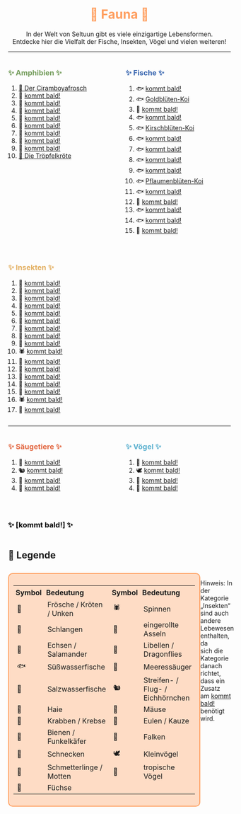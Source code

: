 
<h1 style="color:rgb(255, 158, 94); text-align: center;">🌱 Fauna 🌱</h1>

<div style="text-align: center;">
In der Welt von Seltuun gibt es viele einzigartige Lebensformen.<br>
Entdecke hier die Vielfalt der Fische, Insekten, Vögel und vielen weiteren!
</div>

---

<div style="display: flex; justify-content: space-between; align-items: flex-start; gap: 2em; flex-wrap: wrap;">

<div style="flex: 1; min-width: 200px;">

<h3 style="color:rgb(118, 158, 94); text-align: left;">✨ Amphibien ✨</h3>

1. [🐸 Der Ciramboyafrosch](./fauna/ciramboyafrosch.md)       <!-- ❌ BILD FEHLT -->
1.  🐸  [kommt bald!](/neugier)       <!-- ❌ -->
1.  🐸  [kommt bald!](/neugier)       <!-- ❌ -->
1.  🐸  [kommt bald!](/neugier)       <!-- ❌ -->
1.  🐍  [kommt bald!](/neugier)       <!-- ❌ -->
1.  🐸  [kommt bald!](/neugier)       <!-- ❌ -->
1.  🐸  [kommt bald!](/neugier)       <!-- ❌ -->
1.  🐸  [kommt bald!](/neugier)       <!-- ❌ -->
1.  🐸  [kommt bald!](/neugier)       <!-- ❌ -->
1. [🐸 Die Tröpfelkröte](./fauna/troepfelkroete.md) <!-- ✔️ -->

</div>

<div style="flex: 1; min-width: 200px;">

<h3 style="color:rgb(58, 103, 176); text-align: left;">✨ Fische ✨</h3>

1.  🐟  [kommt bald!](/neugier)       <!-- ❌ -->
1.  🐟  [Goldblüten-Koi](./fauna/goldbluetenkoi.md)       <!-- ✔️ -->
1.  🐠  [kommt bald!](/neugier)       <!-- ❌ -->
1.  🐟  [kommt bald!](/neugier)       <!-- ❌ -->
1.  🐟  [Kirschblüten-Koi](./fauna/kirschbluetenkoi.md)       <!-- ✔️ -->
1.  🐟  [kommt bald!](/neugier)       <!-- ❌ -->
1.  🐟  [kommt bald!](/neugier)       <!-- ❌ -->
1.  🐟  [kommt bald!](/neugier)       <!-- ❌ -->
1.  🐟  [kommt bald!](/neugier)       <!-- ❌ -->
1.  🐟  [Pflaumenblüten-Koi](./fauna/pflaumenbluetenkoi.md)      <!-- ✔️ -->
1.  🐟  [kommt bald!](/neugier)       <!-- ❌ -->
1.  🐠  [kommt bald!](/neugier)       <!-- ❌ -->
1.  🐟  [kommt bald!](/neugier)       <!-- ❌ -->
1.  🐟  [kommt bald!](/neugier)       <!-- ❌ -->
1.  🦈  [kommt bald!](/neugier)       <!-- ❌ -->

</div>

<div style="flex: 1; min-width: 200px;">

<h3 style="color:rgb(227, 176, 99); text-align: left;">✨ Insekten ✨</h3>

1.  🦀  [kommt bald!](/neugier)       <!-- ❌ -->
1.  🐝  [kommt bald!](/neugier)       <!-- ❌ -->
1.  🦀  [kommt bald!](/neugier)       <!-- ❌ -->
1.  🐌  [kommt bald!](/neugier)       <!-- ❌ -->
1.  🦋  [kommt bald!](/neugier)       <!-- ❌ -->
1.  🐝  [kommt bald!](/neugier)       <!-- ❌ -->
1.  🏐  [kommt bald!](/neugier)       <!-- ❌ -->
1.  🏐  [kommt bald!](/neugier)       <!-- ❌ -->
1.  🐝  [kommt bald!](/neugier)       <!-- ❌ -->
1. 🕷️  [kommt bald!](/neugier)       <!-- ❌ -->
1. 🏐  [kommt bald!](/neugier)       <!-- ❌ -->
1. 🏐  [kommt bald!](/neugier)       <!-- ❌ -->
1. 🦋  [kommt bald!](/neugier)       <!-- ❌ -->
1. 🐉  [kommt bald!](/neugier)       <!-- ❌ -->
1. 🏐  [kommt bald!](/neugier)       <!-- ❌ -->
1. 🕷️  [kommt bald!](/neugier)       <!-- ❌ -->
1. 🦋  [kommt bald!](/neugier)       <!-- ❌ -->

</div>

</div>

---

<div style="display: flex; justify-content: space-between; align-items: flex-start; gap: 2em; flex-wrap: wrap;">

<div style="flex: 1; min-width: 200px;">

<h3 style="color:rgb(226, 103, 65); text-align: left;">✨ Säugetiere ✨</h3>

1.  🐬  [kommt bald!](/neugier)       <!-- ❌ -->
1.  🐿️  [kommt bald!](/neugier)       <!-- ❌ -->
1.  🦊  [kommt bald!](/neugier)       <!-- ❌ -->
1.  🐁  [kommt bald!](/neugier)       <!-- ❌ -->

</div>

<div style="flex: 1; min-width: 200px;">

<h3 style="color:rgb(91, 176, 207); text-align: left;">✨ Vögel ✨</h3>

1.  🦉  [kommt bald!](/neugier)       <!-- ❌ -->
1.  🕊️  [kommt bald!](/neugier)       <!-- ❌ -->
1.  🦜  [kommt bald!](/neugier)       <!-- ❌ -->
1.  🦅  [kommt bald!](/neugier)       <!-- ❌ -->

</div>

<div style="flex: 1; min-width: 200px;">

<h3 style="color:rgb(0, 0, 0); text-align: left;">✨ [kommt bald!] ✨</h3>

</div>

</div>

<div class="vine-divider-impressum"></div>  

## 📜 Legende

<div style="display: flex; justify-content: space-between; margin-top: 2em;"> <!-- TEST -->

<div style="border: 2px solid rgb(255, 158, 94); padding: 10px; border-radius: 10px; background-color:rgba(255, 187, 142, 0.5); max-width: 550px;"> <!-- 600px zu groß, 550px? -->
  <table style="width: auto; border-collapse: collapse;"> <!-- auto am besten -->
    <tr>
      <th style="text-align:left; padding: 5px;">Symbol</th>
      <th style="text-align:left; padding: 5px;">Bedeutung</th>
      <th style="text-align:left; padding: 5px;">Symbol</th>
      <th style="text-align:left; padding: 5px;">Bedeutung</th>
    </tr>
    <tr>
      <td>🐸</td><td>Frösche / Kröten / Unken</td>
      <td>🕷️</td><td>Spinnen</td>
    </tr>
    <tr>
      <td>🐍</td><td>Schlangen</td>
      <td>🏐</td><td>eingerollte Asseln</td>
    </tr>
    <tr>
      <td>🦎</td><td>Echsen / Salamander</td>
      <td>🐉</td><td>Libellen / Dragonflies</td>
    </tr>
    <tr>
      <td>🐟</td><td>Süßwasserfische</td>
      <td>🐬</td><td>Meeressäuger</td>
    </tr>
    <tr>
      <td>🐠</td><td>Salzwasserfische</td>
      <td>🐿️</td><td>Streifen- / Flug- / Eichhörnchen</td>
    </tr>
    <tr>
      <td>🦈</td><td>Haie</td>
      <td>🐁</td><td>Mäuse</td>
    </tr>
    <tr>
      <td>🦀</td><td>Krabben / Krebse</td>
      <td>🦉</td><td>Eulen / Kauze</td>
    </tr>
    <tr>
      <td>🐝</td><td>Bienen / Funkelkäfer</td>
      <td>🦅</td><td>Falken</td>
    </tr>
    <tr>
      <td>🐌</td><td>Schnecken</td>
      <td>🕊️</td><td>Kleinvögel</td>
    </tr>
    <tr>
      <td>🦋</td><td>Schmetterlinge / Motten</td>
      <td>🦜</td><td>tropische Vögel</td>
    </tr>
    <tr>
      <td>🦊</td><td>Füchse</td>
      <td></td><td></td>
    </tr>
  </table>
</div>

Hinweis: In der Kategorie<br>
„Insekten“ sind auch andere<br>
Lebewesen enthalten, da<br>
sich die Kategorie danach<br>
richtet, dass ein Zusatz<br>
am [kommt bald!](/neugier) benötigt wird.<br>

</div> <!-- sieht komisch aus? -->

<div class="vine-divider-impressum"></div> 